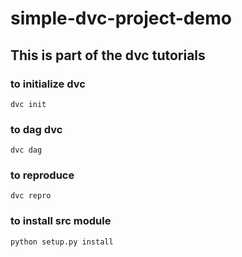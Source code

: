 # simple-dvc-project-demo
## This is part of the dvc tutorials

### to initialize dvc
`dvc init`

### to dag dvc
`dvc dag`

### to reproduce
`dvc repro`

### to install src module
`python setup.py install`